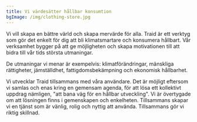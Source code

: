 ```yaml
---
title: Vi värdesätter hållbar konsumtion
bgImage: /img/clothing-store.jpg
---
```

<!--StartFragment-->

Vi vill skapa en bättre värld och skapa mervärde för alla. Traid är ett verktyg som gör det enkelt för dig att bli klimatsmartare och konsumera hållbart. Vår verksamhet bygger på att ge möjligheten och skapa motivationen till att bidra till vår tids största utmaningar. 

De utmaningar vi menar är exempelvis: klimatförändringar, mänskliga rättigheter, jämställdhet, fattigdomsbekämpning och ekonomisk hållbarhet. 

Vi utvecklar Traid tillsammans med våra användare. Det är möjligt eftersom vi samlas och enas kring en gemensam agenda, för att lösa ett kollektivt uppdrag nämligen, "att bana väg för en hållbar utveckling". Vi är övertygade om att lösningen finns i gemenskapen och enkelheten. Tillsammans skapar vi en tjänst som är vänlig, rolig och nyttig att använda. Tillsammans gör vi riktig skillnad. 

<!--EndFragment-->